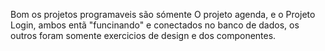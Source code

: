 Bom os projetos programaveis são sómente O projeto agenda,
e o Projeto Login, ambos entã "funcinando" e conectados no banco de dados,
os outros foram somente exercicios 
de design e dos componentes.
